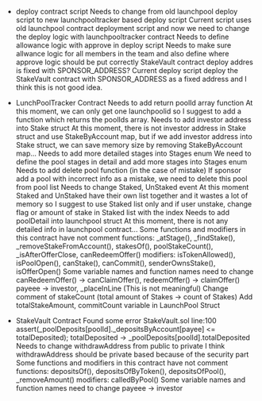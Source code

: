 - deploy contract script
Needs to change from old launchpool deploy script to new launchpooltracker based deploy script
	Current script uses old launchpool contract deployment script and now we need to change the deploy logic with launchpooltracker contract
Needs to define allowance logic with approve in deploy script
	Needs to make sure allwance logic for all members in the team and also define where approve logic should be put correctly
StakeVault contract deploy addres is fixed with SPONSOR_ADDRESS?
	Current deploy script deploy the StakeVault contract with SPONSOR_ADDRESS as a fixed address and I think this is not good idea.

- LunchPoolTracker Contract
Needs to add return poolId array function
	At this moment, we can only get one launchpoolid so I suggest to add a function which returns the poolIds array.
Needs to add investor address into Stake struct
	At this moment, there is not investor address in Stake struct and use StakeByAccount map, but if we add investor address into Stake struct, we can save memory size by removing StakeByAccount map...
Needs to add more detailed stages into Stages enum
	We need to define the pool stages in detail and add more stages into Stages enum
Needs to add delete pool function (in the case of mistake)
	If sponsor add a pool with incorrect info as a mistake, we need to delete this pool from pool list
Needs to change Staked, UnStaked event
	At this moment Staked and UnStaked have their own list together and it wastes a lot of memory so I suggest to use Staked list only and if user unstake, change flag or amount of stake in Staked list with the index
Needs to add poolDetail into launchpool struct
	At this moment, there is not any detailed info in launchpool contract...
Some functions and modifiers in this contract have not comment
	functions: _atStage(), _findStake(), _removeStakeFromAccount(), stakesOf(), poolStakeCount(), _isAfterOfferClose, canRedeemOffer()
	modifiers: isTokenAllowed(), isPoolOpen(), canStake(), canCommit(), senderOwnsStake(), isOfferOpen()
Some variable names and function names need to change
	canRedeemOffer() -> canClaimOffer(), redeemOffer() -> claimOffer()
	payeee -> investor, _placeInLine (This is not meaningful)
	Change comment of stakeCount (total amount of Stakes -> count of Stakes)
	Add totalStakeAmount, commitCount variable in LaunchPool Struct

- StakeVault Contract
Found some error
	StakeVault.sol line:100
		assert(_poolDeposits[poolId]._depositsByAccount[payee] <= totalDeposited);
	totalDeposited -> _poolDeposits[poolId].totalDeposited
Needs to change withdrawAddress from public to private
	I think withdrawAddress should be private based because of the security part
Some functions and modifiers in this contract have not comment
	functions: depositsOf(), depositsOfByToken(), depositsOfPool(), _removeAmount()
	modifiers: calledByPool()
Some variable names and function names need to change
	payeee -> investor

